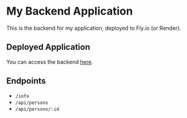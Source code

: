 # My Backend Application

This is the backend for my application, deployed to Fly.io (or Render).

## Deployed Application

You can access the backend [here](https://backend-r6vd.onrender.com/).

## Endpoints

- `/info`
- `/api/persons`
- `/api/persons/:id`
